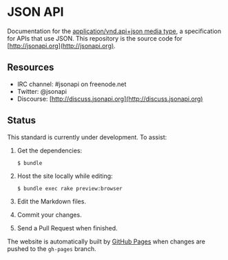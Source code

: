 JSON API
========

Documentation for the [application/vnd.api+json media
type](http://www.iana.org/assignments/media-types/application/vnd.api+json),
a specification for APIs that use JSON. This repository is the
source code for [http://jsonapi.org](http://jsonapi.org).


Resources
---------

* IRC channel: #jsonapi on freenode.net
* Twitter: @jsonapi
* Discourse: [http://discuss.jsonapi.org](http://discuss.jsonapi.org)


Status
------

This standard is currently under development. To assist:

1. Get the dependencies:

    `$ bundle`

1. Host the site locally while editing:

    `$ bundle exec rake preview:browser`

1. Edit the Markdown files.
1. Commit your changes.
1. Send a Pull Request when finished.

The website is automatically built by [GitHub Pages](http://pages.github.com)
when changes are pushed to the `gh-pages` branch.

